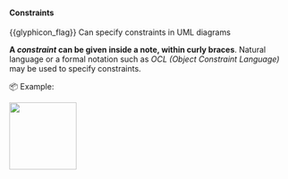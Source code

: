 <div id="title">

#### Constraints

</div>

<span id="prereqs"><dynamic-panel src="../notes/unit-inElsewhere-asFlat.md" boilerplate header="%%{{glyphicon_education}} UML → Notes%%" /></span>

<span id="outcomes">{{glyphicon_flag}} Can specify constraints in UML diagrams</span>

<div id="body">

**A _constraint_  can be given inside a note, within curly braces**. Natural language or a formal notation such as _OCL (Object Constraint Language)_ may be used to specify constraints. 

<tip-box> 

:package: Example:

<img src="{{baseUrl}}/uml/notes/constraints/images/playerTurn.png" height="120" />
<p/>

</tip-box>


</div>

<div id="extras">
</div>